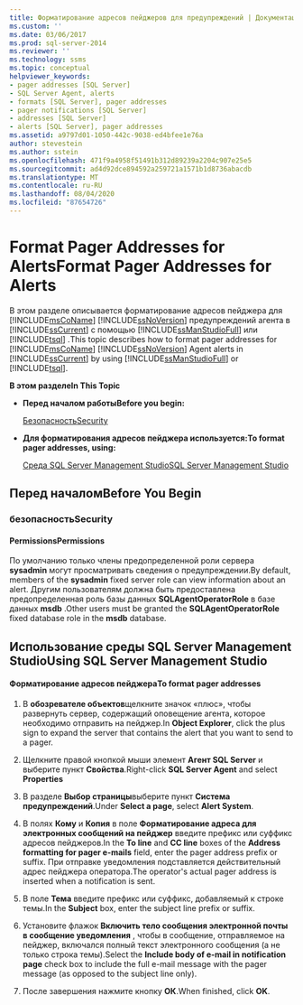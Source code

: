 ```yaml
---
title: Форматирование адресов пейджеров для предупреждений | Документация Майкрософт
ms.custom: ''
ms.date: 03/06/2017
ms.prod: sql-server-2014
ms.reviewer: ''
ms.technology: ssms
ms.topic: conceptual
helpviewer_keywords:
- pager addresses [SQL Server]
- SQL Server Agent, alerts
- formats [SQL Server], pager addresses
- pager notifications [SQL Server]
- addresses [SQL Server]
- alerts [SQL Server], pager addresses
ms.assetid: a9797d01-1050-442c-9038-ed4bfee1e76a
author: stevestein
ms.author: sstein
ms.openlocfilehash: 471f9a4958f51491b312d89239a2204c907e25e5
ms.sourcegitcommit: ad4d92dce894592a259721a1571b1d8736abacdb
ms.translationtype: MT
ms.contentlocale: ru-RU
ms.lasthandoff: 08/04/2020
ms.locfileid: "87654726"
---
```

# <a name="format-pager-addresses-for-alerts"></a><span data-ttu-id="ba39f-102">Format Pager Addresses for Alerts</span><span class="sxs-lookup"><span data-stu-id="ba39f-102">Format Pager Addresses for Alerts</span></span>
  <span data-ttu-id="ba39f-103">В этом разделе описывается форматирование адресов пейджера для [!INCLUDE[msCoName](../../includes/msconame-md.md)] [!INCLUDE[ssNoVersion](../../includes/ssnoversion-md.md)] предупреждений агента в [!INCLUDE[ssCurrent](../../includes/sscurrent-md.md)] с помощью [!INCLUDE[ssManStudioFull](../../includes/ssmanstudiofull-md.md)] или [!INCLUDE[tsql](../../includes/tsql-md.md)] .</span><span class="sxs-lookup"><span data-stu-id="ba39f-103">This topic describes how to format pager addresses for [!INCLUDE[msCoName](../../includes/msconame-md.md)] [!INCLUDE[ssNoVersion](../../includes/ssnoversion-md.md)] Agent alerts in [!INCLUDE[ssCurrent](../../includes/sscurrent-md.md)] by using [!INCLUDE[ssManStudioFull](../../includes/ssmanstudiofull-md.md)] or [!INCLUDE[tsql](../../includes/tsql-md.md)].</span></span>  
  
 <span data-ttu-id="ba39f-104">**В этом разделе**</span><span class="sxs-lookup"><span data-stu-id="ba39f-104">**In This Topic**</span></span>  
  
-   <span data-ttu-id="ba39f-105">**Перед началом работы**</span><span class="sxs-lookup"><span data-stu-id="ba39f-105">**Before you begin:**</span></span>  
  
     [<span data-ttu-id="ba39f-106">Безопасность</span><span class="sxs-lookup"><span data-stu-id="ba39f-106">Security</span></span>](#Security)  
  
-   <span data-ttu-id="ba39f-107">**Для форматирования адресов пейджера используется:**</span><span class="sxs-lookup"><span data-stu-id="ba39f-107">**To format pager addresses, using:**</span></span>  
  
     [<span data-ttu-id="ba39f-108">Среда SQL Server Management Studio</span><span class="sxs-lookup"><span data-stu-id="ba39f-108">SQL Server Management Studio</span></span>](#SSMSProcedure)  
  
##  <a name="before-you-begin"></a><a name="BeforeYouBegin"></a> <span data-ttu-id="ba39f-109">Перед началом</span><span class="sxs-lookup"><span data-stu-id="ba39f-109">Before You Begin</span></span>  
  
###  <a name="security"></a><a name="Security"></a> <span data-ttu-id="ba39f-110">безопасность</span><span class="sxs-lookup"><span data-stu-id="ba39f-110">Security</span></span>  
  
####  <a name="permissions"></a><a name="Permissions"></a> <span data-ttu-id="ba39f-111">Permissions</span><span class="sxs-lookup"><span data-stu-id="ba39f-111">Permissions</span></span>  
 <span data-ttu-id="ba39f-112">По умолчанию только члены предопределенной роли сервера **sysadmin** могут просматривать сведения о предупреждении.</span><span class="sxs-lookup"><span data-stu-id="ba39f-112">By default, members of the **sysadmin** fixed server role can view information about an alert.</span></span> <span data-ttu-id="ba39f-113">Другим пользователям должна быть предоставлена предопределенная роль базы данных **SQLAgentOperatorRole** в базе данных **msdb** .</span><span class="sxs-lookup"><span data-stu-id="ba39f-113">Other users must be granted the **SQLAgentOperatorRole** fixed database role in the **msdb** database.</span></span>  
  
##  <a name="using-sql-server-management-studio"></a><a name="SSMSProcedure"></a> <span data-ttu-id="ba39f-114">Использование среды SQL Server Management Studio</span><span class="sxs-lookup"><span data-stu-id="ba39f-114">Using SQL Server Management Studio</span></span>  
  
#### <a name="to-format-pager-addresses"></a><span data-ttu-id="ba39f-115">Форматирование адресов пейджера</span><span class="sxs-lookup"><span data-stu-id="ba39f-115">To format pager addresses</span></span>  
  
1.  <span data-ttu-id="ba39f-116">В **обозревателе объектов**щелкните значок «плюс», чтобы развернуть сервер, содержащий оповещение агента, которое необходимо отправить на пейджер.</span><span class="sxs-lookup"><span data-stu-id="ba39f-116">In **Object Explorer**, click the plus sign to expand the server that contains the alert that you want to send to a pager.</span></span>  
  
2.  <span data-ttu-id="ba39f-117">Щелкните правой кнопкой мыши элемент **Агент SQL Server** и выберите пункт **Свойства**.</span><span class="sxs-lookup"><span data-stu-id="ba39f-117">Right-click **SQL Server Agent** and select **Properties**</span></span>  
  
3.  <span data-ttu-id="ba39f-118">В разделе **Выбор страницы**выберите пункт **Система предупреждений**.</span><span class="sxs-lookup"><span data-stu-id="ba39f-118">Under **Select a page**, select **Alert System**.</span></span>  
  
4.  <span data-ttu-id="ba39f-119">В полях **Кому** и **Копия** в поле **Форматирование адреса для электронных сообщений на пейджер** введите префикс или суффикс адресов пейджеров.</span><span class="sxs-lookup"><span data-stu-id="ba39f-119">In the **To line** and **CC line** boxes of the **Address formatting for pager e-mails** field, enter the pager address prefix or suffix.</span></span> <span data-ttu-id="ba39f-120">При отправке уведомления подставляется действительный адрес пейджера оператора.</span><span class="sxs-lookup"><span data-stu-id="ba39f-120">The operator's actual pager address is inserted when a notification is sent.</span></span>  
  
5.  <span data-ttu-id="ba39f-121">В поле **Тема** введите префикс или суффикс, добавляемый к строке темы.</span><span class="sxs-lookup"><span data-stu-id="ba39f-121">In the **Subject** box, enter the subject line prefix or suffix.</span></span>  
  
6.  <span data-ttu-id="ba39f-122">Установите флажок **Включить тело сообщения электронной почты в сообщение уведомления** , чтобы в сообщение, отправляемое на пейджер, включался полный текст электронного сообщения (а не только строка темы).</span><span class="sxs-lookup"><span data-stu-id="ba39f-122">Select the **Include body of e-mail in notification page** check box to include the full e-mail message with the pager message (as opposed to the subject line only).</span></span>  
  
7.  <span data-ttu-id="ba39f-123">После завершения нажмите кнопку **ОК**.</span><span class="sxs-lookup"><span data-stu-id="ba39f-123">When finished, click **OK**.</span></span>  
  
  
